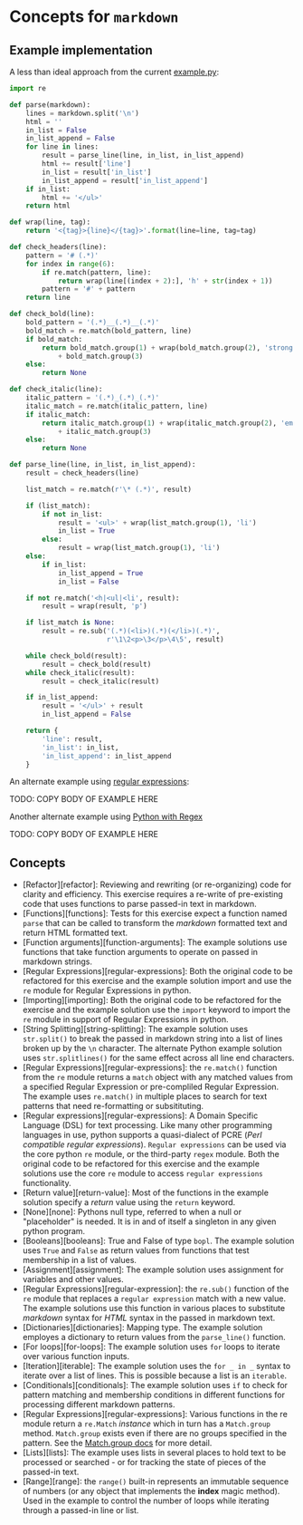 # Concepts for `markdown`

## Example implementation

A less than ideal approach from the current [example.py](https://github.com/exercism/python/blob/master/exercises/markdown/example.py):

```python
import re

def parse(markdown):
    lines = markdown.split('\n')
    html = ''
    in_list = False
    in_list_append = False
    for line in lines:
        result = parse_line(line, in_list, in_list_append)
        html += result['line']
        in_list = result['in_list']
        in_list_append = result['in_list_append']
    if in_list:
        html += '</ul>'
    return html

def wrap(line, tag):
    return '<{tag}>{line}</{tag}>'.format(line=line, tag=tag)

def check_headers(line):
    pattern = '# (.*)'
    for index in range(6):
        if re.match(pattern, line):
            return wrap(line[(index + 2):], 'h' + str(index + 1))
        pattern = '#' + pattern
    return line

def check_bold(line):
    bold_pattern = '(.*)__(.*)__(.*)'
    bold_match = re.match(bold_pattern, line)
    if bold_match:
        return bold_match.group(1) + wrap(bold_match.group(2), 'strong')\
            + bold_match.group(3)
    else:
        return None

def check_italic(line):
    italic_pattern = '(.*)_(.*)_(.*)'
    italic_match = re.match(italic_pattern, line)
    if italic_match:
        return italic_match.group(1) + wrap(italic_match.group(2), 'em')\
            + italic_match.group(3)
    else:
        return None

def parse_line(line, in_list, in_list_append):
    result = check_headers(line)

    list_match = re.match(r'\* (.*)', result)

    if (list_match):
        if not in_list:
            result = '<ul>' + wrap(list_match.group(1), 'li')
            in_list = True
        else:
            result = wrap(list_match.group(1), 'li')
    else:
        if in_list:
            in_list_append = True
            in_list = False

    if not re.match('<h|<ul|<li', result):
        result = wrap(result, 'p')

    if list_match is None:
        result = re.sub('(.*)(<li>)(.*)(</li>)(.*)',
                        r'\1\2<p>\3</p>\4\5', result)

    while check_bold(result):
        result = check_bold(result)
    while check_italic(result):
        result = check_italic(result)

    if in_list_append:
        result = '</ul>' + result
        in_list_append = False

    return {
        'line': result,
        'in_list': in_list,
        'in_list_append': in_list_append
    }
```

An alternate example using [regular expressions](https://exercism.io/tracks/python/exercises/markdown/solutions/daf30e5227414a61a00bac391ee2bd79):

TODO: COPY BODY OF EXAMPLE HERE

Another alternate example using [Python with Regex](https://exercism.io/tracks/python/exercises/markdown/solutions/a1f1d7b60bfc42818b2c2225fe0f8d7a)

TODO: COPY BODY OF EXAMPLE HERE

## Concepts

- [Refactor][refactor]: Reviewing and rewriting (or re-organizing) code for clarity and efficiency. This exercise requires a re-write of pre-existing code that uses functions to parse passed-in text in markdown.
- [Functions][functions]: Tests for this exercise expect a function named `parse` that can be called to transform the _markdown_ formatted text and return HTML formatted text.
- [Function arguments][function-arguments]: The example solutions use functions that take function arguments to operate on passed in markdown strings.
- [Regular Expressions][regular-expressions]: Both the original code to be refactored for this exercise and the example solution import and use the `re` module for Regular Expressions in python.
- [Importing][importing]: Both the original code to be refactored for the exercise and the example solution use the `import` keyword to import the `re` module in support of Regular Expressions in python.
- [String Splitting][string-splitting]: The example solution uses `str.split()` to break the passed in markdown string into a list of lines broken up by the `\n` character. The alternate Python example solution uses `str.splitlines()` for the same effect across all line end characters.
- [Regular Expressions][regular-expressions]: the `re.match()` function from the `re` module returns a `match` object with any matched values from a specified Regular Expression or pre-compliled Regular Expression. The example uses `re.match()` in multiple places to search for text patterns that need re-formatting or subsitituting. 
- [Regular expressions][regular-expressions]: A Domain Specific Language (DSL) for text processing. Like many other programming languages in use, python supports a quasi-dialect of PCRE (_Perl compatible regular expressions_). `Regular expressions` can be used via the core python `re` module, or the third-party `regex` module. Both the original code to be refactored for this exercise and the example solutions use the core `re` module to access `regular expressions` functionality.
- [Return value][return-value]: Most of the functions in the example solution specify a _return_ value using the `return` keyword.
- [None][none]: Pythons null type, referred to when a null or "placeholder" is needed. It is in and of itself a singleton in any given python program.
- [Booleans][booleans]: True and False of type `bopl`. The example solution uses `True` and `False` as return values from functions that test membership in a list of values.
- [Assignment][assignment]: The example solution uses assignment for variables and other values.
- [Regular Expressions][regular-expression]: the `re.sub()` function of the `re` module that replaces a `regular expression` match with a new value. The example solutions use this function in various places to substitute _markdown_ syntax for _HTML_ syntax in the passed in markdown text.
- [Dictionaries][dictionaries]: Mapping type. The example solution employes a dictionary to return values from the `parse_line()` function.
- [For loops][for-loops]: The example solution uses `for` loops to iterate over various function inputs.
- [Iteration][iterable]: The example solution uses the `for _ in _` syntax to iterate over a list of lines. This is possible because a list is an `iterable`.
- [Conditionals][conditionals]: The example solution uses `if` to check for pattern matching and membership conditions in different functions for processing different markdown patterns.
- [Regular Expressions][regular-expressions]: Various functions in the re module return a `re.Match` _instance_ which in turn has a `Match.group` method. `Match.group` exists even if there are no groups specified in the pattern. See the [Match.group docs](https://docs.python.org/3/library/re.html#re.Match.group) for more detail.
- [Lists][lists]: The example uses lists in several places to hold text to be processed or searched - or for tracking the state of pieces of the passed-in text.
- [Range][range]: the `range()` built-in represents an immutable sequence of numbers (or any object that implements the __index__ magic method). Used in the example to control the number of loops while iterating through a passed-in line or list.
